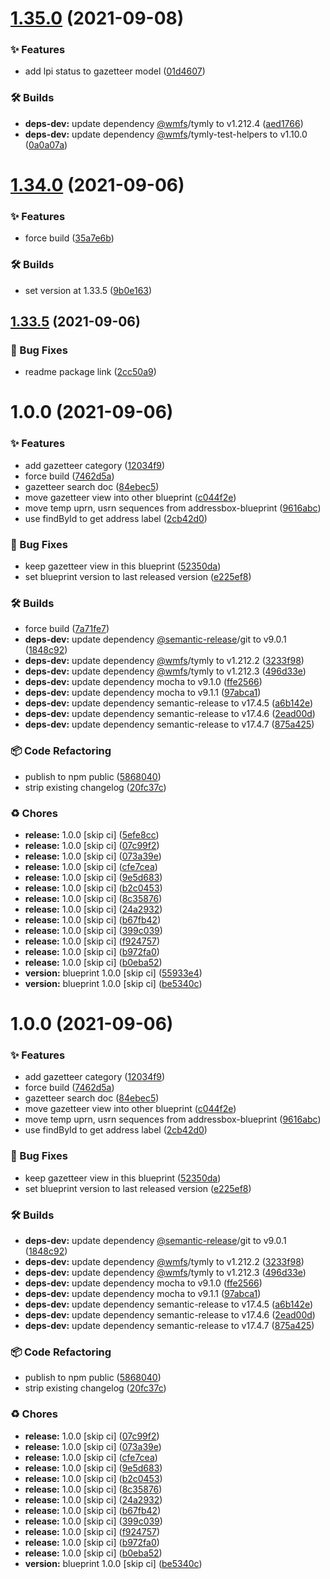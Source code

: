 # [1.35.0](https://github.com/wmfs/gazetteer-blueprint/compare/v1.34.0...v1.35.0) (2021-09-08)


### ✨ Features

* add lpi status to gazetteer model ([01d4607](https://github.com/wmfs/gazetteer-blueprint/commit/01d46074b62f7e798a1f6e63ca8cb4c35626f829))


### 🛠 Builds

* **deps-dev:** update dependency [@wmfs](https://github.com/wmfs)/tymly to v1.212.4 ([aed1766](https://github.com/wmfs/gazetteer-blueprint/commit/aed17661e30c3709cb5c3b117198deed937e2e3a))
* **deps-dev:** update dependency [@wmfs](https://github.com/wmfs)/tymly-test-helpers to v1.10.0 ([0a0a07a](https://github.com/wmfs/gazetteer-blueprint/commit/0a0a07aaa1457f6dc4f130228d5cc5dcaa80e179))

# [1.34.0](https://github.com/wmfs/gazetteer-blueprint/compare/v1.33.5...v1.34.0) (2021-09-06)


### ✨ Features

* force build ([35a7e6b](https://github.com/wmfs/gazetteer-blueprint/commit/35a7e6b4c22e8cc8a419b686040c8ebfcd836410))


### 🛠 Builds

* set version at 1.33.5 ([9b0e163](https://github.com/wmfs/gazetteer-blueprint/commit/9b0e1634cade3b74417ec05cc2cdcaf38cff586a))

## [1.33.5](https://github.com/wmfs/gazetteer-blueprint/compare/v1.0.0...v1.33.5) (2021-09-06)


### 🐛 Bug Fixes

* readme package link ([2cc50a9](https://github.com/wmfs/gazetteer-blueprint/commit/2cc50a92cbcfa7f5b27c35c6f3149a243a80ad92))

# 1.0.0 (2021-09-06)


### ✨ Features

* add gazetteer category ([12034f9](https://github.com/wmfs/gazetteer-blueprint/commit/12034f910511c0cbb98e0c71e5ec4752be72998a))
* force build ([7462d5a](https://github.com/wmfs/gazetteer-blueprint/commit/7462d5a1f003e7f60197770e5763719a975849f8))
* gazetteer search doc ([84ebec5](https://github.com/wmfs/gazetteer-blueprint/commit/84ebec505bba0b9d5049852ba461eb34a46c011f))
* move gazetteer view into other blueprint ([c044f2e](https://github.com/wmfs/gazetteer-blueprint/commit/c044f2ea84bfa16648359739e75a1a7fcd296b23))
* move temp uprn, usrn sequences from addressbox-blueprint ([9616abc](https://github.com/wmfs/gazetteer-blueprint/commit/9616abcccdf8a83e8960f04dacc96e6f86ef9131))
* use findById to get address label ([2cb42d0](https://github.com/wmfs/gazetteer-blueprint/commit/2cb42d0f0d78666ab8351f2da601ccc08ce6aad4))


### 🐛 Bug Fixes

* keep gazetteer view in this blueprint ([52350da](https://github.com/wmfs/gazetteer-blueprint/commit/52350da17f81011c5924b17de828f63a69d87e2f))
* set blueprint version to last released version ([e225ef8](https://github.com/wmfs/gazetteer-blueprint/commit/e225ef8110d8477d5509fd06298ee76dafd38e6b))


### 🛠 Builds

* force build ([7a71fe7](https://github.com/wmfs/gazetteer-blueprint/commit/7a71fe7b622b8ecdcf956b5bc3df6a83ceebebbe))
* **deps-dev:** update dependency [@semantic-release](https://github.com/semantic-release)/git to v9.0.1 ([1848c92](https://github.com/wmfs/gazetteer-blueprint/commit/1848c9212cb9a38a191dea7c6c2f742209864961))
* **deps-dev:** update dependency [@wmfs](https://github.com/wmfs)/tymly to v1.212.2 ([3233f98](https://github.com/wmfs/gazetteer-blueprint/commit/3233f9837cab6ca9107651d7adec5284650e5267))
* **deps-dev:** update dependency [@wmfs](https://github.com/wmfs)/tymly to v1.212.3 ([496d33e](https://github.com/wmfs/gazetteer-blueprint/commit/496d33e9b8aa31ffaa04500e1eb47cec5d3a65f5))
* **deps-dev:** update dependency mocha to v9.1.0 ([ffe2566](https://github.com/wmfs/gazetteer-blueprint/commit/ffe2566cac8013542f3933db2d57c7b6e11d3849))
* **deps-dev:** update dependency mocha to v9.1.1 ([97abca1](https://github.com/wmfs/gazetteer-blueprint/commit/97abca14f0e8954aa493cbf93c167f413ace27fb))
* **deps-dev:** update dependency semantic-release to v17.4.5 ([a6b142e](https://github.com/wmfs/gazetteer-blueprint/commit/a6b142eb3953e7b509a63c686ffc707a61479252))
* **deps-dev:** update dependency semantic-release to v17.4.6 ([2ead00d](https://github.com/wmfs/gazetteer-blueprint/commit/2ead00de07d2ddbaa414797490927d99c5c57734))
* **deps-dev:** update dependency semantic-release to v17.4.7 ([875a425](https://github.com/wmfs/gazetteer-blueprint/commit/875a42572a09b8d812a2b5805a77b73ae8ab30e8))


### 📦 Code Refactoring

* publish to npm public ([5868040](https://github.com/wmfs/gazetteer-blueprint/commit/58680409abd4190d52dc91c061c64aa53acb0cc2))
* strip existing changelog ([20fc37c](https://github.com/wmfs/gazetteer-blueprint/commit/20fc37c6aff0330dbd1874a83863aad7d907d0fe))


### ♻️ Chores

* **release:** 1.0.0 [skip ci] ([5efe8cc](https://github.com/wmfs/gazetteer-blueprint/commit/5efe8cc944be15e33a7035a9e9fcda56c989f82e))
* **release:** 1.0.0 [skip ci] ([07c99f2](https://github.com/wmfs/gazetteer-blueprint/commit/07c99f23f92a79e1ff25640cc51e88563eebb46b))
* **release:** 1.0.0 [skip ci] ([073a39e](https://github.com/wmfs/gazetteer-blueprint/commit/073a39e087cc8380b0b88e14a7b39b8da757a768))
* **release:** 1.0.0 [skip ci] ([cfe7cea](https://github.com/wmfs/gazetteer-blueprint/commit/cfe7cea9ebd393c4b3a365d69f1243abe01083e2))
* **release:** 1.0.0 [skip ci] ([9e5d683](https://github.com/wmfs/gazetteer-blueprint/commit/9e5d683ec2f40d512c1efa4c724ea74148ae19b7))
* **release:** 1.0.0 [skip ci] ([b2c0453](https://github.com/wmfs/gazetteer-blueprint/commit/b2c045381bc7767984fece96a95df12cb4eea67b))
* **release:** 1.0.0 [skip ci] ([8c35876](https://github.com/wmfs/gazetteer-blueprint/commit/8c3587661eecd70463d08cefc2156dfb53823257))
* **release:** 1.0.0 [skip ci] ([24a2932](https://github.com/wmfs/gazetteer-blueprint/commit/24a29321a178132ae21a713133df7b3883cec293))
* **release:** 1.0.0 [skip ci] ([b67fb42](https://github.com/wmfs/gazetteer-blueprint/commit/b67fb4236588b00c75d81902d7814d6a8a310e1e))
* **release:** 1.0.0 [skip ci] ([399c039](https://github.com/wmfs/gazetteer-blueprint/commit/399c03967e3dd99e64715490959db673fc825926))
* **release:** 1.0.0 [skip ci] ([f924757](https://github.com/wmfs/gazetteer-blueprint/commit/f92475700c3796e1094cb161e7468349393fe784))
* **release:** 1.0.0 [skip ci] ([b972fa0](https://github.com/wmfs/gazetteer-blueprint/commit/b972fa06ddb9c8615901eabe26d98cdbd9af5c7e))
* **release:** 1.0.0 [skip ci] ([b0eba52](https://github.com/wmfs/gazetteer-blueprint/commit/b0eba5252636c3536e9ab43b2f270780903218ad))
* **version:** blueprint 1.0.0 [skip ci] ([55933e4](https://github.com/wmfs/gazetteer-blueprint/commit/55933e40b661de3c2e57bf64d78cc68e1934bfe3))
* **version:** blueprint 1.0.0 [skip ci] ([be5340c](https://github.com/wmfs/gazetteer-blueprint/commit/be5340c9bb3c54de9fc505fb2fbc75cb2248c47c))

# 1.0.0 (2021-09-06)


### ✨ Features

* add gazetteer category ([12034f9](https://github.com/wmfs/gazetteer-blueprint/commit/12034f910511c0cbb98e0c71e5ec4752be72998a))
* force build ([7462d5a](https://github.com/wmfs/gazetteer-blueprint/commit/7462d5a1f003e7f60197770e5763719a975849f8))
* gazetteer search doc ([84ebec5](https://github.com/wmfs/gazetteer-blueprint/commit/84ebec505bba0b9d5049852ba461eb34a46c011f))
* move gazetteer view into other blueprint ([c044f2e](https://github.com/wmfs/gazetteer-blueprint/commit/c044f2ea84bfa16648359739e75a1a7fcd296b23))
* move temp uprn, usrn sequences from addressbox-blueprint ([9616abc](https://github.com/wmfs/gazetteer-blueprint/commit/9616abcccdf8a83e8960f04dacc96e6f86ef9131))
* use findById to get address label ([2cb42d0](https://github.com/wmfs/gazetteer-blueprint/commit/2cb42d0f0d78666ab8351f2da601ccc08ce6aad4))


### 🐛 Bug Fixes

* keep gazetteer view in this blueprint ([52350da](https://github.com/wmfs/gazetteer-blueprint/commit/52350da17f81011c5924b17de828f63a69d87e2f))
* set blueprint version to last released version ([e225ef8](https://github.com/wmfs/gazetteer-blueprint/commit/e225ef8110d8477d5509fd06298ee76dafd38e6b))


### 🛠 Builds

* **deps-dev:** update dependency [@semantic-release](https://github.com/semantic-release)/git to v9.0.1 ([1848c92](https://github.com/wmfs/gazetteer-blueprint/commit/1848c9212cb9a38a191dea7c6c2f742209864961))
* **deps-dev:** update dependency [@wmfs](https://github.com/wmfs)/tymly to v1.212.2 ([3233f98](https://github.com/wmfs/gazetteer-blueprint/commit/3233f9837cab6ca9107651d7adec5284650e5267))
* **deps-dev:** update dependency [@wmfs](https://github.com/wmfs)/tymly to v1.212.3 ([496d33e](https://github.com/wmfs/gazetteer-blueprint/commit/496d33e9b8aa31ffaa04500e1eb47cec5d3a65f5))
* **deps-dev:** update dependency mocha to v9.1.0 ([ffe2566](https://github.com/wmfs/gazetteer-blueprint/commit/ffe2566cac8013542f3933db2d57c7b6e11d3849))
* **deps-dev:** update dependency mocha to v9.1.1 ([97abca1](https://github.com/wmfs/gazetteer-blueprint/commit/97abca14f0e8954aa493cbf93c167f413ace27fb))
* **deps-dev:** update dependency semantic-release to v17.4.5 ([a6b142e](https://github.com/wmfs/gazetteer-blueprint/commit/a6b142eb3953e7b509a63c686ffc707a61479252))
* **deps-dev:** update dependency semantic-release to v17.4.6 ([2ead00d](https://github.com/wmfs/gazetteer-blueprint/commit/2ead00de07d2ddbaa414797490927d99c5c57734))
* **deps-dev:** update dependency semantic-release to v17.4.7 ([875a425](https://github.com/wmfs/gazetteer-blueprint/commit/875a42572a09b8d812a2b5805a77b73ae8ab30e8))


### 📦 Code Refactoring

* publish to npm public ([5868040](https://github.com/wmfs/gazetteer-blueprint/commit/58680409abd4190d52dc91c061c64aa53acb0cc2))
* strip existing changelog ([20fc37c](https://github.com/wmfs/gazetteer-blueprint/commit/20fc37c6aff0330dbd1874a83863aad7d907d0fe))


### ♻️ Chores

* **release:** 1.0.0 [skip ci] ([07c99f2](https://github.com/wmfs/gazetteer-blueprint/commit/07c99f23f92a79e1ff25640cc51e88563eebb46b))
* **release:** 1.0.0 [skip ci] ([073a39e](https://github.com/wmfs/gazetteer-blueprint/commit/073a39e087cc8380b0b88e14a7b39b8da757a768))
* **release:** 1.0.0 [skip ci] ([cfe7cea](https://github.com/wmfs/gazetteer-blueprint/commit/cfe7cea9ebd393c4b3a365d69f1243abe01083e2))
* **release:** 1.0.0 [skip ci] ([9e5d683](https://github.com/wmfs/gazetteer-blueprint/commit/9e5d683ec2f40d512c1efa4c724ea74148ae19b7))
* **release:** 1.0.0 [skip ci] ([b2c0453](https://github.com/wmfs/gazetteer-blueprint/commit/b2c045381bc7767984fece96a95df12cb4eea67b))
* **release:** 1.0.0 [skip ci] ([8c35876](https://github.com/wmfs/gazetteer-blueprint/commit/8c3587661eecd70463d08cefc2156dfb53823257))
* **release:** 1.0.0 [skip ci] ([24a2932](https://github.com/wmfs/gazetteer-blueprint/commit/24a29321a178132ae21a713133df7b3883cec293))
* **release:** 1.0.0 [skip ci] ([b67fb42](https://github.com/wmfs/gazetteer-blueprint/commit/b67fb4236588b00c75d81902d7814d6a8a310e1e))
* **release:** 1.0.0 [skip ci] ([399c039](https://github.com/wmfs/gazetteer-blueprint/commit/399c03967e3dd99e64715490959db673fc825926))
* **release:** 1.0.0 [skip ci] ([f924757](https://github.com/wmfs/gazetteer-blueprint/commit/f92475700c3796e1094cb161e7468349393fe784))
* **release:** 1.0.0 [skip ci] ([b972fa0](https://github.com/wmfs/gazetteer-blueprint/commit/b972fa06ddb9c8615901eabe26d98cdbd9af5c7e))
* **release:** 1.0.0 [skip ci] ([b0eba52](https://github.com/wmfs/gazetteer-blueprint/commit/b0eba5252636c3536e9ab43b2f270780903218ad))
* **version:** blueprint 1.0.0 [skip ci] ([be5340c](https://github.com/wmfs/gazetteer-blueprint/commit/be5340c9bb3c54de9fc505fb2fbc75cb2248c47c))
